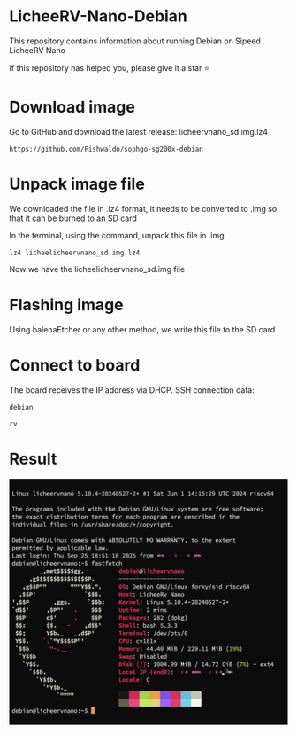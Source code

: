 # LicheeRV-Nano-Debian
This repository contains information about running Debian on Sipeed LicheeRV Nano

If this repository has helped you, please give it a star ⭐

# Download image
Go to GitHub and download the latest release: licheervnano_sd.img.lz4

```
https://github.com/Fishwaldo/sophgo-sg200x-debian
```

# Unpack image file
We downloaded the file in .lz4 format, it needs to be converted to .img so that it can be burned to an SD card

In the terminal, using the command, unpack this file in .img
```
lz4 licheelicheervnano_sd.img.lz4
```
Now we have the licheelicheervnano_sd.img file

# Flashing image

Using balenaEtcher or any other method, we write this file to the SD card

# Connect to board

The board receives the IP address via DHCP. 
SSH connection data:
```
debian
```

```
rv
```

# Result
![](assets/17588266343081.jpg)
